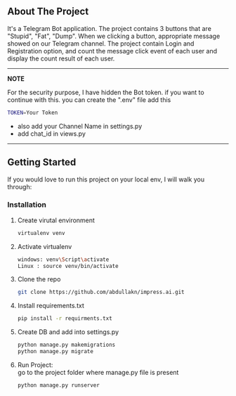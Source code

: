 


<!-- ABOUT THE PROJECT -->
## About The Project

It's a Telegram Bot application. The project contains 3 buttons that are "Stupid", "Fat", "Dump". When we clicking a button, appropriate message showed on our Telegram channel. The project contain Login and Registration option, and count the message click event of each user and display the count result of each user.


---
**NOTE**

For the security purpose, I have hidden the Bot token. if you want to continue with this. you can create the ".env" file add this 


   ```sh
   TOKEN=Your Token
   ```
   
   - also add your Channel Name in settings.py
   - add chat_id in views.py



---

<!-- GETTING STARTED -->
## Getting Started

If you would love to run this project on your local env, I will walk you through:


### Installation

1. Create virutal environment
   ```sh
   virtualenv venv
   ```
2. Activate virtualenv
   ```sh
   windows: venv\Script\activate
   Linux : source venv/bin/activate  
   ```
3. Clone the repo
   ```sh
   git clone https://github.com/abdullakn/impress.ai.git
   ```
4. Install requirements.txt
   ```sh
   pip install -r requirments.txt
   ```
5. Create DB and add into settings.py
   ```sh
   python manage.py makemigrations
   python manage.py migrate
   ```   
6. Run Project: <br>
   go to the project folder where manage.py file is present
   ```JS
   python manage.py runserver
   ```
